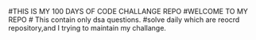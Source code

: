 #THIS IS MY 100 DAYS OF CODE CHALLANGE REPO
          #WELCOME TO MY REPO 
          # This contain only dsa questions.
        #solve daily which are reocrd repository,and I trying to maintain my challange.

          
 